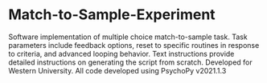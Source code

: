 # Match-to-Sample-Experiment
 Software implementation of multiple choice match-to-sample task. 
 Task parameters include feedback options, reset to specific routines in response to criteria, and advanced looping behavior. Text instructions provide detailed instructions on generating the script from scratch. Developed for Western University.
 All code developed using PsychoPy v2021.1.3
